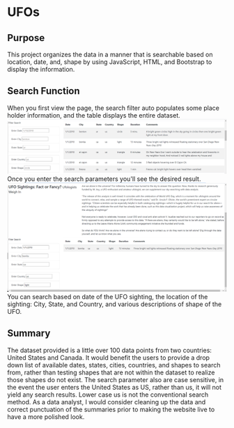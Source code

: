 # UFOs

## Purpose
This project organizes the data in a manner that is searchable based on location, date, and, shape by using JavaScript, HTML, and Bootstrap to display the information.

## Search Function
When you first view the page, the search filter auto populates some place holder information, and the table displays the entire dataset. 
![Empty Filter Search](static/images/filter_search.png)
Once you enter the search parameters you'll see the desired result. 
![Empty Filter Search](static/images/filter_result.png)
You can search based on date of the UFO sighting, the location of the sighting: City, State, and Country, and various descriptions of shape of the UFO. 

## Summary

The dataset provided is a little over 100 data points from two countries: United States and Canada. It would benefit the users to provide a drop down list of available dates, states, cities, countries, and shapes to search from, rather than testing shapes that are not within the dataset to realize those shapes do not exist. The search parameter also are case sensitive, in the event the user enters the United States as US, rather than us, it will not yield any search results. Lower case us is not the conventional search method. As a data analyst, I would consider cleaning up the data and correct punctuation of the summaries prior to making the website live to have a more polished look. 